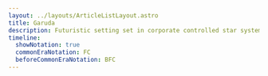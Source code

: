 ```yaml
---
layout: ../layouts/ArticleListLayout.astro
title: Garuda
description: Futuristic setting set in corporate controlled star systems.
timeline:
  showNotation: true
  commonEraNotation: FC
  beforeCommonEraNotation: BFC
---
```

